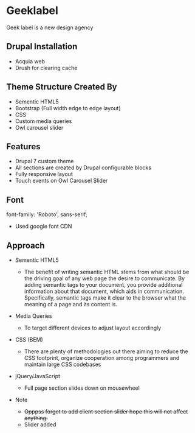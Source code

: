 # Geeklabel
Geek label is a new design agency

## Drupal Installation
- Acquia web
- Drush for clearing cache

## Theme Structure Created By
- Sementic HTML5
- Bootstrap (Full width edge to edge layout)
- CSS
- Custom media queries
- Owl carousel slider

## Features
- Drupal 7 custom theme
- All sections are created by Drupal configurable blocks
- Fully responsive layout
- Touch events on Owl Carousel Slider

## Font
font-family: 'Roboto', sans-serif;
  - Used google font CDN

## Approach
- Sementic HTML5
  - The benefit of writing semantic HTML stems from what should be the driving goal of any web page the desire to communicate. By adding semantic tags to your document, you provide additional information about that document, which aids in communication. Specifically, semantic tags make it clear to the browser what the meaning of a page and its content is.

- Media Queries
  - To target different devices to adjust layout accordingly
  
- CSS (BEM)
  - There are plenty of methodologies out there aiming to reduce the CSS footprint, organize cooperation among programmers and maintain large CSS codebases
  
- jQuery/JavaScript
  - Full page section slides down on mousewheel

- Note
  - ~~Opppss forgot to add client section slider hope this will not affect anything.~~
  - Slider added
